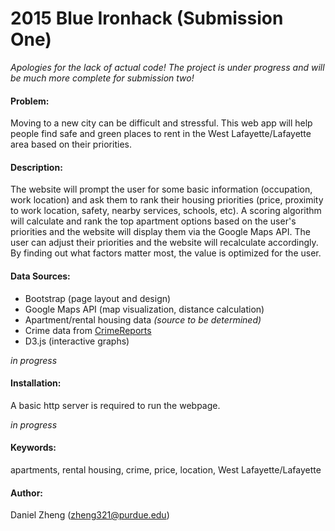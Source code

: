 # 2015 Blue Ironhack (Submission One)

*Apologies for the lack of actual code! The project is under progress and will be much more complete for submission two!*

#### Problem:
Moving to a new city can be difficult and stressful. This web app will help people find safe and green places to rent in the West Lafayette/Lafayette area based on their priorities.

#### Description:
The website will prompt the user for some basic information (occupation, work location) and ask them to rank their housing priorities (price, proximity to work location, safety, nearby services, schools, etc). A scoring algorithm will calculate and rank the top apartment options based on the user's priorities and the website will display them via the Google Maps API. The user can adjust their priorities and the website will recalculate accordingly. By finding out what factors matter most, the value is optimized for the user.

#### Data Sources:
- Bootstrap (page layout and design)
- Google Maps API (map visualization, distance calculation)
- Apartment/rental housing data *(source to be determined)*
- Crime data from [CrimeReports](https://www.crimereports.com)
- D3.js (interactive graphs)

*in progress*

#### Installation:
A basic http server is required to run the webpage.

*in progress*

#### Keywords:
apartments, rental housing, crime, price, location, West Lafayette/Lafayette

#### Author:
Daniel Zheng (zheng321@purdue.edu)
